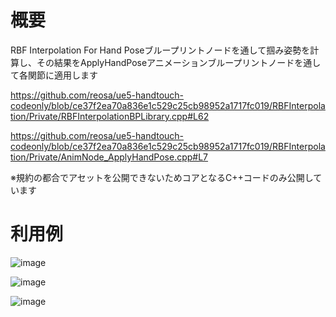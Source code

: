 # 概要

RBF Interpolation For Hand Poseブループリントノードを通して掴み姿勢を計算し、その結果をApplyHandPoseアニメーションブループリントノードを通して各関節に適用します

https://github.com/reosa/ue5-handtouch-codeonly/blob/ce37f2ea70a836e1c529c25cb98952a1717fc019/RBFInterpolation/Private/RBFInterpolationBPLibrary.cpp#L62

https://github.com/reosa/ue5-handtouch-codeonly/blob/ce37f2ea70a836e1c529c25cb98952a1717fc019/RBFInterpolation/Private/AnimNode_ApplyHandPose.cpp#L7

※規約の都合でアセットを公開できないためコアとなるC++コードのみ公開しています

# 利用例
![image](https://github.com/reosa/ue5-handtouch-codeonly/assets/7299419/1bebb86f-cdef-4ddc-b0c1-22954e7bd94b)

![image](https://github.com/reosa/ue5-handtouch-codeonly/assets/7299419/35edc117-2069-437d-b506-93fb75c32bd7)

![image](https://github.com/reosa/ue5-handtouch-codeonly/assets/7299419/a5b72fd4-0383-4830-aea6-3ddc310cf3da)
